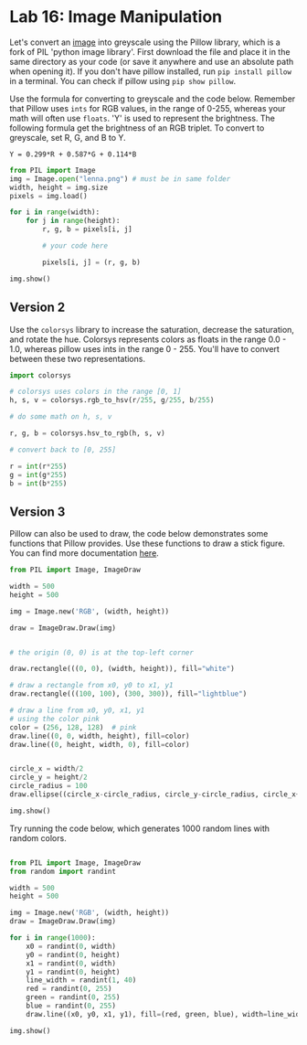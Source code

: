 # Lab 16: Image Manipulation

Let's convert an [image](https://upload.wikimedia.org/wikipedia/en/2/24/Lenna.png) into greyscale using the Pillow library, which is a fork of PIL 'python image library'. First download the file and place it in the same directory as your code (or save it anywhere and use an absolute path when opening it). If you don't have pillow installed, run `pip install pillow` in a terminal. You can check if pillow using `pip show pillow`.

Use the formula for converting to greyscale and the code below. Remember that Pillow uses `ints` for RGB values, in the range of 0-255, whereas your math will often use `floats`. 'Y' is used to represent the brightness. The following formula get the brightness of an RGB triplet. To convert to greyscale, set R, G, and B to Y.

`Y = 0.299*R + 0.587*G + 0.114*B`

```python
from PIL import Image
img = Image.open("lenna.png") # must be in same folder
width, height = img.size
pixels = img.load()

for i in range(width):
    for j in range(height):
        r, g, b = pixels[i, j]

        # your code here

        pixels[i, j] = (r, g, b)

img.show()

```



## Version 2

Use the `colorsys` library to increase the saturation, decrease the saturation, and rotate the hue. Colorsys represents colors as floats in the range 0.0 - 1.0, whereas pillow uses ints in the range 0 - 255. You'll have to convert between these two representations.

```python
import colorsys

# colorsys uses colors in the range [0, 1]
h, s, v = colorsys.rgb_to_hsv(r/255, g/255, b/255)

# do some math on h, s, v

r, g, b = colorsys.hsv_to_rgb(h, s, v)

# convert back to [0, 255]

r = int(r*255)
g = int(g*255)
b = int(b*255)
```

## Version 3

Pillow can also be used to draw, the code below demonstrates some functions that Pillow provides. Use these functions to draw a stick figure. You can find more documentation [here](http://pillow.readthedocs.io/en/4.2.x/reference/ImageDraw.html).

```python
from PIL import Image, ImageDraw

width = 500
height = 500

img = Image.new('RGB', (width, height))

draw = ImageDraw.Draw(img)


# the origin (0, 0) is at the top-left corner

draw.rectangle(((0, 0), (width, height)), fill="white")

# draw a rectangle from x0, y0 to x1, y1
draw.rectangle(((100, 100), (300, 300)), fill="lightblue")

# draw a line from x0, y0, x1, y1
# using the color pink
color = (256, 128, 128)  # pink
draw.line((0, 0, width, height), fill=color)
draw.line((0, height, width, 0), fill=color)


circle_x = width/2
circle_y = height/2
circle_radius = 100
draw.ellipse((circle_x-circle_radius, circle_y-circle_radius, circle_x+circle_radius, circle_y+circle_radius), fill='lightgreen')

img.show()
```

Try running the code below, which generates 1000 random lines with random colors.

```python

from PIL import Image, ImageDraw
from random import randint

width = 500
height = 500

img = Image.new('RGB', (width, height))
draw = ImageDraw.Draw(img)

for i in range(1000):
    x0 = randint(0, width)
    y0 = randint(0, height)
    x1 = randint(0, width)
    y1 = randint(0, height)
    line_width = randint(1, 40)
    red = randint(0, 255)
    green = randint(0, 255)
    blue = randint(0, 255)
    draw.line((x0, y0, x1, y1), fill=(red, green, blue), width=line_width)

img.show()
```
